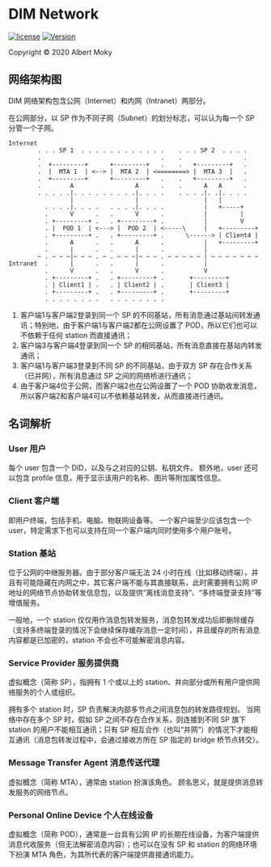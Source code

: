 # DIM Network

[![license](https://img.shields.io/github/license/mashape/apistatus.svg)](https://github.com/moky/DIMP/blob/master/LICENSE)
[![Version](https://img.shields.io/badge/alpha-0.1.0-red.svg)](https://github.com/moky/DIMP/wiki)

Copyright &copy; 2020 Albert Moky

## 网络架构图
DIM 网络架构包含公网（Internet）和内网（Intranet）两部分。

在公网部分，以 SP 作为不同子网（Subnet）的划分标志，可以认为每一个 SP 分管一个子网。

```
Internet
        . . . SP 1  . . . . . . . . . . . .    . . . SP 2  . . . .
        .                                 .    .                 .
        .  +---------+      +---------+   .    .   +---------+   .
        .  |  MTA 1  | <--> |  MTA 2  | <========> |  MTA 3  |   .
        .  +---------+      +---------+   .    .   +---------+   .
        .        A                 A      .    .      A   A      .
        . . . . .|. . . . . . . . .|. . . .    . . . .|. .|. . . .
                 |                 |                  |   |
          . . . .|. . . .   . . . .|. . . .           |   +-----+
          .      V      .   .      V      .           |         |
          . +---------+ .   . +---------+ .           |         V
          . |  POD 1  | <---> |  POD 2  | <-----\     |   +---------+
          . +---------+ .   . +---------+ .      \------> | Client4 |
          .      A      .   .      A      .           |   +---------+
          .      |      .   .      |      .           |
        ~ . ~ ~ ~|~ ~ ~ . ~ . ~ ~ ~|~ ~ ~ . ~ ~ ~ ~ ~ | ~ ~ ~ ~ ~ ~ ~
Intranet  .      |      .   .      |      .           |
          .      V      .   .      V      .           V
          . +---------+ .   . +---------+ .       +---------+
          . | Client1 | .   . | Client2 | .       | Client3 |
          . +---------+ .   . +---------+ .       +---------+
          . . . . . . . .   . . . . . . . .
```

1. 客户端1与客户端2登录到同一个 SP 的不同基站，所有消息通过基站间转发通讯；特别地，由于客户端1与客户端2都在公网设置了 POD，所以它们也可以不依赖于任何 station 而直接通讯；
2. 客户端3与客户端4登录到同一个 SP 的相同基站，所有消息直接在基站内转发通讯；
3. 客户端1与客户端3登录到不同 SP 的不同基站，由于双方 SP 存在合作关系（已并网），所有消息通过 SP 之间的网络桥进行通讯；
4. 由于客户端4位于公网，而客户端2也在公网设置了一个 POD 协助收发消息，所以客户端2和客户端4可以不依赖基站转发，从而直接进行通讯。

## 名词解析

### User 用户
每个 user 包含一个 DID，以及与之对应的公钥、私钥文件。
额外地，user 还可以包含 profile 信息，用于显示该用户的名称、图片等附加属性信息。

### Client 客户端
即用户终端，包括手机、电脑、物联网设备等。
一个客户端至少应该包含一个 user，特定需求下也可以支持在同一个客户端内同时使用多个用户账号。

### Station 基站
位于公网的中继服务器。由于部分客户端无法 24 小时在线（比如移动终端），并且有可能隐藏在内网之中，其它客户端不能与其直接联系，此时需要拥有公网 IP 地址的网络节点协助转发信息包，以及提供“离线消息支持”、“多终端登录支持”等增值服务。

一般地，一个 station 仅仅用作消息包转发服务，消息包转发成功后即删除缓存（支持多终端登录的情况下会继续保存缓存消息一定时间），并且缓存的所有消息内容都是已加密的，station 不会也不可能解密消息内容。

### Service Provider 服务提供商
虚拟概念（简称 SP），指拥有 1 个或以上的 station、并向部分或所有用户提供网络服务的个人或组织。

拥有多个 station 时，SP 负责解决内部多节点之间消息包的转发路径规划。
当网络中存在多个 SP 时，假如 SP 之间不存在合作关系，则连接到不同 SP 旗下 station 的用户不能相互通讯；只有 SP 相互合作（也叫“并网”）的情况下才能相互通讯（消息包转发过程中，会通过接收方所在 SP 指定的 bridge 桥节点转交）。

### Message Transfer Agent 消息传送代理
虚拟概念（简称 MTA），通常由 station 扮演该角色。
顾名思义，就是提供消息转发服务的网络节点。

### Personal Online Device 个人在线设备
虚拟概念（简称 POD），通常是一台具有公网 IP 的长期在线设备，为客户端提供消息代收服务（但无法解密消息内容）；也可以在没有 SP 和 station 的网络环境下扮演 MTA 角色，为其所代表的客户端提供直接通讯能力。

